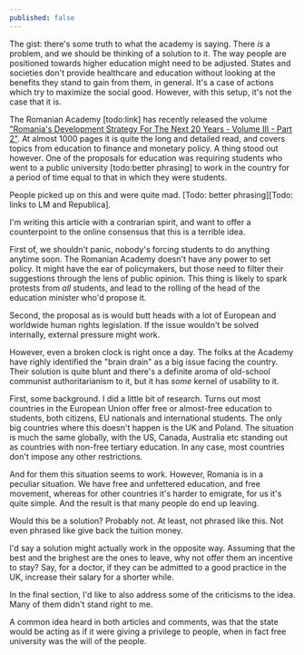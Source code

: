 ```yaml
---
published: false
---
```

The gist: there's some truth to what the academy is saying. There _is_ a problem, and we should be thinking of a solution to it. The way people are positioned towards higher education might need to be adjusted. States and societies don't provide healthcare and education without looking at the benefits they stand to gain from them, in general. It's a case of actions which try to maximize the social good. However, with this setup, it's not the case that it is.

The Romanian Academy [todo:link] has recently released the volume ["Romania's Development Strategy For The Next 20 Years - Volume III - Part 2"](http://www.acad.ro/bdar/strategiaAR/doc13/StrategiaIII_2.pdf). At almost 1000 pages it is quite the long and detailed read, and covers topics from education to finance and monetary policy. A thing stood out however. One of the proposals for education was requiring students who went to a public university [todo:better phrasing] to work in the country for a period of time equal to that in which they were students.

People picked up on this and were quite mad. [Todo: better phrasing][Todo: links to LM and Republica].

I'm writing this article with a contrarian spirit, and want to offer a counterpoint to the online consensus that this is a terrible idea.

First of, we shouldn't panic, nobody's forcing students to do anything anytime soon. The Romanian Academy doesn't have any power to set policy. It might have the ear of policymakers, but those need to filter their suggestions through the lens of public opinion. This thing is likely to spark protests from _all_ students, and lead to the rolling of the head of the education minister who'd propose it.

Second, the proposal as is would butt heads with a lot of European and worldwide human rights legislation. If the issue wouldn't be solved internally, external pressure might work.

However, even a broken clock is right once a day. The folks at the Academy have righly identified the "brain drain" as a big issue facing the country. Their solution is quite blunt and there's a definite aroma of old-school communist authoritarianism to it, but it has _some_ kernel of usability to it.

First, some background. I did a little bit of research. Turns out most countries in the European Union offer free or almost-free education to students, both citizens, EU nationals and international students. The only big countries where this doesn't happen is the UK and Poland. The situation is much the same globally, with the US, Canada, Australia etc standing out as countries with non-free tertiary education. In any case, most countries don't impose any other restrictions.

And for them this situation seems to work. However, Romania is in a peculiar situation. We have free and unfettered education, and free movement, whereas for other countries it's harder to emigrate, for us it's quite simple. And the result is that many people do end up leaving.

Would this be a solution? Probably not. At least, not phrased like this. Not even phrased like give back the tuition money.

I'd say a solution might actually work in the opposite way. Assuming that the best and the brighest are the ones to leave, why not offer them an incentive to stay? Say, for a doctor, if they can be admitted to a good practice in the UK, increase their salary for a shorter while.


In the final section, I'd like to also address some of the criticisms to the idea. Many of them didn't stand right to me.

A common idea heard in both articles and comments, was that the state would be acting as if it were giving a privilege to people, when in fact free university was the will of the people.


